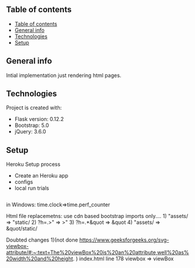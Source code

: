 ## Table of contents
- [Table of contents](#table-of-contents)
- [General info](#general-info)
- [Technologies](#technologies)
- [Setup](#setup)

## General info
Intial implementation just rendering html pages.
	
## Technologies
Project is created with:
* Flask version: 0.12.2
* Bootstrap: 5.0
* jQuery: 3.6.0
	
## Setup
Heroku Setup process
* Create an Heroku app
* configs
* local run trials
```

```


in Windows:
    time.clock=>time.perf_counter


Html file replacemetns:
    use cdn based bootstrap imports only....
    1) "assets/     =>        "static/
    2) \?h=.>"         =>    >"
    3) \?h=.*&quot    =>   &quot
    4) &quot;assets/   =>   &quot/static/



Doubted changes 
    1)(not done https://www.geeksforgeeks.org/svg-viewbox-attribute/#:~:text=The%20viewBox%20is%20an%20attribute,well%20as%20width%20and%20height. ) index.html       line 178    viewbox =>  viewBox